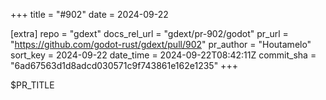 +++
title = "#902"
date = 2024-09-22

[extra]
repo = "gdext"
docs_rel_url = "gdext/pr-902/godot"
pr_url = "https://github.com/godot-rust/gdext/pull/902"
pr_author = "Houtamelo"
sort_key = 2024-09-22
date_time = 2024-09-22T08:42:11Z
commit_sha = "6ad67563d1d8adcd030571c9f743861e162e1235"
+++

$PR_TITLE
